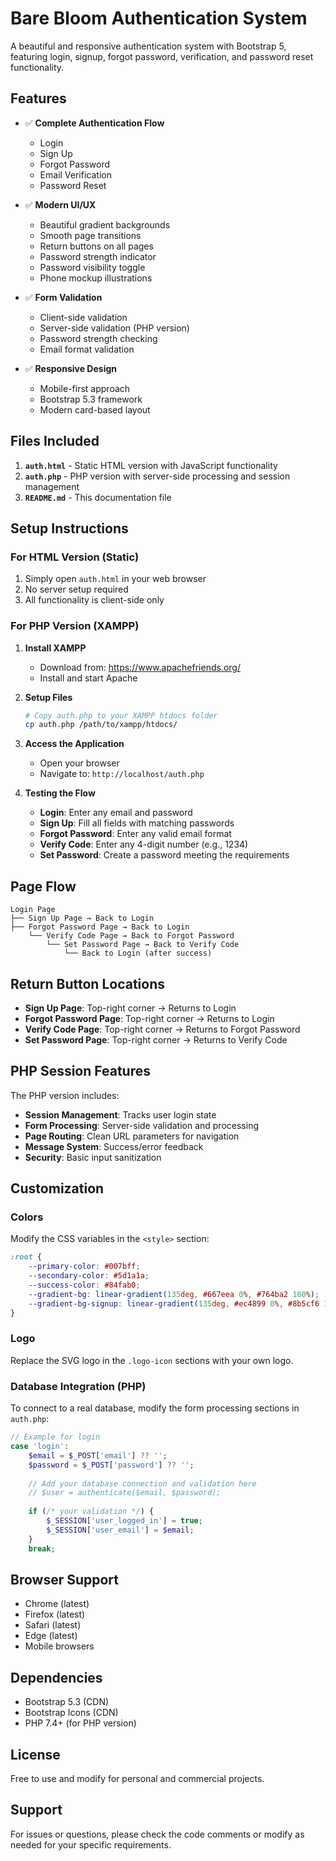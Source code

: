 # Bare Bloom Authentication System

A beautiful and responsive authentication system with Bootstrap 5, featuring login, signup, forgot password, verification, and password reset functionality.

## Features

- ✅ **Complete Authentication Flow**
  - Login
  - Sign Up
  - Forgot Password
  - Email Verification
  - Password Reset
  
- ✅ **Modern UI/UX**
  - Beautiful gradient backgrounds
  - Smooth page transitions
  - Return buttons on all pages
  - Password strength indicator
  - Password visibility toggle
  - Phone mockup illustrations
  
- ✅ **Form Validation**
  - Client-side validation
  - Server-side validation (PHP version)
  - Password strength checking
  - Email format validation
  
- ✅ **Responsive Design**
  - Mobile-first approach
  - Bootstrap 5.3 framework
  - Modern card-based layout

## Files Included

1. **`auth.html`** - Static HTML version with JavaScript functionality
2. **`auth.php`** - PHP version with server-side processing and session management
3. **`README.md`** - This documentation file

## Setup Instructions

### For HTML Version (Static)

1. Simply open `auth.html` in your web browser
2. No server setup required
3. All functionality is client-side only

### For PHP Version (XAMPP)

1. **Install XAMPP**
   - Download from: https://www.apachefriends.org/
   - Install and start Apache

2. **Setup Files**
   ```bash
   # Copy auth.php to your XAMPP htdocs folder
   cp auth.php /path/to/xampp/htdocs/
   ```

3. **Access the Application**
   - Open your browser
   - Navigate to: `http://localhost/auth.php`

4. **Testing the Flow**
   - **Login**: Enter any email and password
   - **Sign Up**: Fill all fields with matching passwords
   - **Forgot Password**: Enter any valid email format
   - **Verify Code**: Enter any 4-digit number (e.g., 1234)
   - **Set Password**: Create a password meeting the requirements

## Page Flow

```
Login Page
├── Sign Up Page → Back to Login
├── Forgot Password Page → Back to Login
    └── Verify Code Page → Back to Forgot Password
        └── Set Password Page → Back to Verify Code
            └── Back to Login (after success)
```

## Return Button Locations

- **Sign Up Page**: Top-right corner → Returns to Login
- **Forgot Password Page**: Top-right corner → Returns to Login  
- **Verify Code Page**: Top-right corner → Returns to Forgot Password
- **Set Password Page**: Top-right corner → Returns to Verify Code

## PHP Session Features

The PHP version includes:

- **Session Management**: Tracks user login state
- **Form Processing**: Server-side validation and processing
- **Page Routing**: Clean URL parameters for navigation
- **Message System**: Success/error feedback
- **Security**: Basic input sanitization

## Customization

### Colors
Modify the CSS variables in the `<style>` section:
```css
:root {
    --primary-color: #007bff;
    --secondary-color: #5d1a1a;
    --success-color: #84fab0;
    --gradient-bg: linear-gradient(135deg, #667eea 0%, #764ba2 100%);
    --gradient-bg-signup: linear-gradient(135deg, #ec4899 0%, #8b5cf6 100%);
}
```

### Logo
Replace the SVG logo in the `.logo-icon` sections with your own logo.

### Database Integration (PHP)
To connect to a real database, modify the form processing sections in `auth.php`:

```php
// Example for login
case 'login':
    $email = $_POST['email'] ?? '';
    $password = $_POST['password'] ?? '';
    
    // Add your database connection and validation here
    // $user = authenticate($email, $password);
    
    if (/* your validation */) {
        $_SESSION['user_logged_in'] = true;
        $_SESSION['user_email'] = $email;
    }
    break;
```

## Browser Support

- Chrome (latest)
- Firefox (latest)
- Safari (latest)
- Edge (latest)
- Mobile browsers

## Dependencies

- Bootstrap 5.3 (CDN)
- Bootstrap Icons (CDN)
- PHP 7.4+ (for PHP version)

## License

Free to use and modify for personal and commercial projects.

## Support

For issues or questions, please check the code comments or modify as needed for your specific requirements.